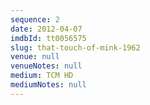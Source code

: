 ```yaml
---
sequence: 2
date: 2012-04-07
imdbId: tt0056575
slug: that-touch-of-mink-1962
venue: null
venueNotes: null
medium: TCM HD
mediumNotes: null
---
```



